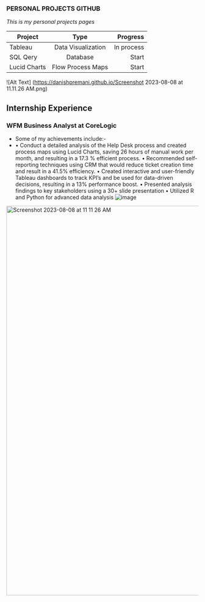 ### PERSONAL PROJECTS GITHUB 

*This is my personal projects pages*

| Project       | Type                   | Progress   |
| ------------- |:----------------------:| ----------:|
| Tableau       | Data Visualization     | In process |
| SQL Qery      | Database               |   Start    |
| Lucid Charts  | Flow Process Maps      |   Start    |


![Alt Text] (https://danishpremani.github.io/Screenshot 2023-08-08 at 11.11.26 AM.png)

## Internship Experience 
### WFM Business Analyst at CoreLogic

* Some of my achievements include:-
* •	Conduct a detailed analysis of the Help Desk process and created process maps using Lucid Charts, saving 26 hours of manual work per month, and resulting in a 17.3 % efficient process. 
•	Recommended self-reporting techniques using CRM that would reduce ticket creation time and result in a 41.5% efficiency. 
•	Created interactive and user-friendly Tableau dashboards to track KPI’s and be used for data-driven decisions, resulting in a 13% performance boost.
•	Presented analysis findings to key stakeholders using a 30+ slide presentation 
•	Utilized R and Python for advanced data analysis
![image](https://github.com/danishpremani/danishpremani.github.io/assets/83044359/e83ccd40-9872-468f-8529-48d5a39201fe)

<img width="1019" alt="Screenshot 2023-08-08 at 11 11 26 AM" src="https://github.com/danishpremani/danishpremani.github.io/assets/83044359/df251d6c-7df1-4926-8275-9f7f1d681697">
